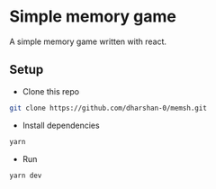 # Simple memory game

A simple memory game written with react.

## Setup 

- Clone this repo

```bash
git clone https://github.com/dharshan-0/memsh.git
```

- Install dependencies

```bash
yarn
```

- Run

```bash
yarn dev
```